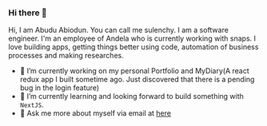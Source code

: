 ### Hi there 👋
Hi, I am Abudu Abiodun. You can call me sulenchy. I am a software engineer. I'm an employee of Andela who is currently working with snaps. I love building apps, getting things better using code, automation of business processes and making researches.

- 🔭 I’m currently working on my personal Portfolio and MyDiary(A react redux app I built sometime ago. Just discovered that there is a pending bug in the login feature)
- 🌱 I’m currently learning and looking forward to build something with `NextJS`.
- 💬 Ask me more about myself via email at [here](mailto:sulaimanabiodun172@gmail.com@gmail.com?subject=I%20want%20to%20work%20with%20you&body=Please%20tell%20more%20about%20yourself)

<!--
**sulenchy/sulenchy** is a ✨ _special_ ✨ repository because its `README.md` (this file) appears on your GitHub profile.

Here are some ideas to get you started:


- 👯 I’m looking to collaborate on ...
- 🤔 I’m looking for help with ...
- 📫 How to reach me: ...
- 😄 Pronouns: ...
- ⚡ Fun fact: ...
-->
